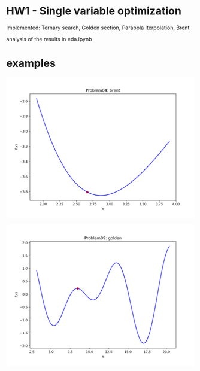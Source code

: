 # HW1 - Single variable optimization

Implemented: Ternary search, Golden section, Parabola Iterpolation, Brent

analysis of the results in eda.ipynb

# examples

!["gif"](gifs/problemf04brent.gif)

!["gif"](gifs/problemf09golden.gif)